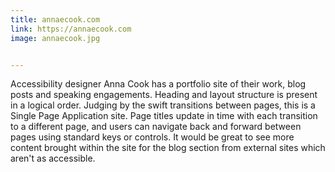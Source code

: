 ```yaml
---
title: annaecook.com
link: https://annaecook.com
image: annaecook.jpg


---
```


Accessibility designer Anna Cook has a portfolio site of their work, blog posts and speaking engagements. Heading and layout structure is present in a logical order. Judging by the swift transitions between pages, this is a Single Page Application site. Page titles update in time with each transition to a different page, and users can navigate back and forward between pages using standard keys or controls. It would be great to see more content brought within the site for the blog section from external sites which aren't as accessible.
